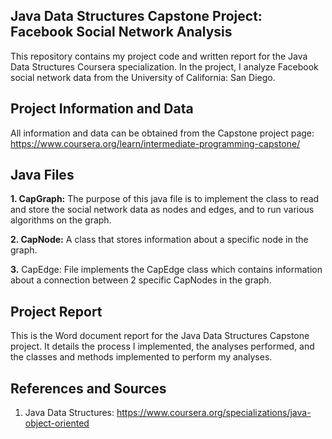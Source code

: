 Java Data Structures Capstone Project: Facebook Social Network Analysis
----------------------------
This repository contains my project code and written report for the Java Data Structures Coursera specialization. In the project, 
I analyze Facebook social network data from the University of California: San Diego. 

Project Information and Data
--------------------------------
All information and data can be obtained from the Capstone project page:
https://www.coursera.org/learn/intermediate-programming-capstone/

Java Files
-----------------
__1. CapGraph:__ The purpose of this java file is to implement the class to read and store the social network data as nodes and edges, and 
to run various algorithms on the graph. 

__2. CapNode:__ A class that stores information about a specific node in the graph. 

__3.__ CapEdge: File implements the CapEdge class which contains information about a connection between 2 specific CapNodes in the graph.


Project Report
--------------

This is the Word document report for the Java Data Structures Capstone project. It details the process I implemented, 
the analyses performed, and the classes and methods implemented to perform my analyses.

References and Sources
-----------------------
1. Java Data Structures: https://www.coursera.org/specializations/java-object-oriented

